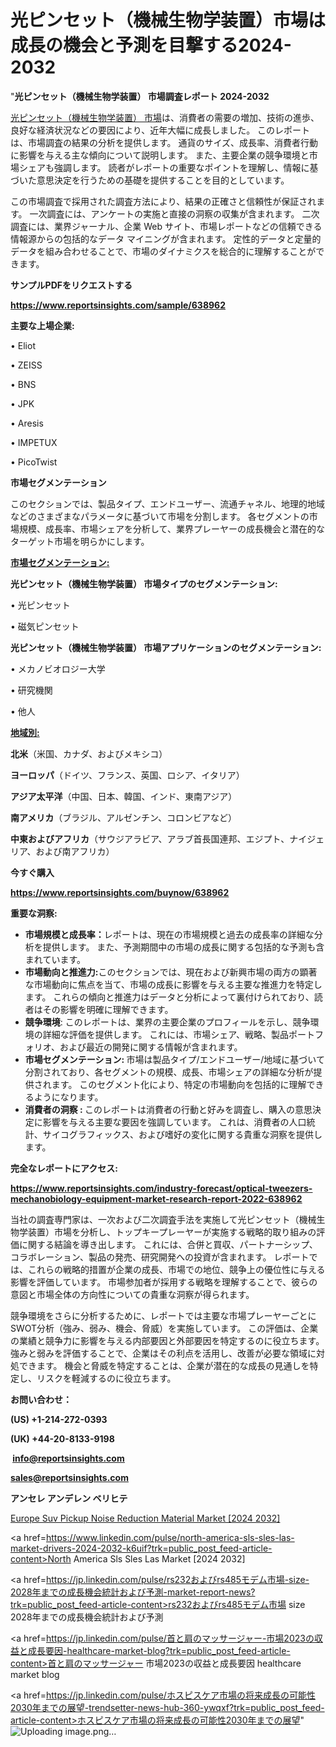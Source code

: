 # 光ピンセット（機械生物学装置）市場は成長の機会と予測を目撃する2024-2032

"<strong>光ピンセット（機械生物学装置） 市場調査レポート 2024-2032</strong>

<a href=https://www.reportsinsights.com/sample/638962>光ピンセット（機械生物学装置） 市場</a>は、消費者の需要の増加、技術の進歩、良好な経済状況などの要因により、近年大幅に成長しました。 このレポートは、市場調査の結果の分析を提供します。 通貨のサイズ、成長率、消費者行動に影響を与える主な傾向について説明します。 また、主要企業の競争環境と市場シェアも強調します。 読者がレポートの重要なポイントを理解し、情報に基づいた意思決定を行うための基礎を提供することを目的としています。

この市場調査で採用された調査方法により、結果の正確さと信頼性が保証されます。 一次調査には、アンケートの実施と直接の洞察の収集が含まれます。 二次調査には、業界ジャーナル、企業 Web サイト、市場レポートなどの信頼できる情報源からの包括的なデータ マイニングが含まれます。 定性的データと定量的データを組み合わせることで、市場のダイナミクスを総合的に理解することができます。

<strong><b>サンプルPDFをリクエストする</b></strong>

<a href=https://www.reportsinsights.com/sample/638962><strong><u>https://www.reportsinsights.com/sample/638962</u></strong></a>

<strong>主要な上場企業:</strong>

• Eliot

• ZEISS

• BNS

• JPK

• Aresis

• IMPETUX

• PicoTwist

<strong>市場セグメンテーション</strong>

このセクションでは、製品タイプ、エンドユーザー、流通チャネル、地理的地域などのさまざまなパラメータに基づいて市場を分割します。 各セグメントの市場規模、成長率、市場シェアを分析して、業界プレーヤーの成長機会と潜在的なターゲット市場を明らかにします。

<strong><u>市場セグメンテーション</u></strong><strong><u>:</u></strong>

<strong>光ピンセット（機械生物学装置） 市場タイプのセグメンテーション:</strong>

• 光ピンセット

• 磁気ピンセット

<strong>光ピンセット（機械生物学装置） 市場アプリケーションのセグメンテーション:</strong>

• メカノビオロジー大学

• 研究機関

• 他人

<strong><u>地域別</u></strong><strong><u>:</u></strong>

<strong>北米</strong>（米国、カナダ、およびメキシコ）

<strong>ヨーロッパ</strong>（ドイツ、フランス、英国、ロシア、イタリア）

<strong>アジア太平洋</strong>（中国、日本、韓国、インド、東南アジア）

<strong>南アメリカ</strong>（ブラジル、アルゼンチン、コロンビアなど）

<strong>中東およびアフリカ</strong>（サウジアラビア、アラブ首長国連邦、エジプト、ナイジェリア、および南アフリカ）

<strong>今すぐ購入</strong>

<a href=https://www.reportsinsights.com/buynow/638962><strong><u>https://www.reportsinsights.com/buynow/638962</u></strong></a>

<strong>重要な洞察:</strong>
<ul>
  <li><strong>市場規模と成長率：</strong>レポートは、現在の市場規模と過去の成長率の詳細な分析を提供します。 また、予測期間中の市場の成長に関する包括的な予測も含まれています。</li>
  <li><strong>市場動向と推進力:</strong>このセクションでは、現在および新興市場の両方の顕著な市場動向に焦点を当て、市場の成長に影響を与える主要な推進力を特定します。 これらの傾向と推進力はデータと分析によって裏付けられており、読者はその影響を明確に理解できます。</li>
  <li><strong>競争環境</strong>: このレポートは、業界の主要企業のプロフィールを示し、競争環境の詳細な評価を提供します。 これには、市場シェア、戦略、製品ポートフォリオ、および最近の開発に関する情報が含まれます。</li>
  <li><strong>市場セグメンテーション: </strong>市場は製品タイプ/エンドユーザー/地域に基づいて分割されており、各セグメントの規模、成長、市場シェアの詳細な分析が提供されます。 このセグメント化により、特定の市場動向を包括的に理解できるようになります。</li>
  <li><strong>消費者の洞察 : </strong>このレポートは消費者の行動と好みを調査し、購入の意思決定に影響を与える主要な要因を強調しています。 これは、消費者の人口統計、サイコグラフィックス、および嗜好の変化に関する貴重な洞察を提供します。</li>
</ul>
<strong>完全なレポートにアクセス:</strong>

<a href=https://www.reportsinsights.com/industry-forecast/optical-tweezers-mechanobiology-equipment-market-research-report-2022-638962><strong><u><b>https://www.reportsinsights.com/industry-forecast/optical-tweezers-mechanobiology-equipment-market-research-report-2022-638962</b></u></strong></a>

当社の調査専門家は、一次および二次調査手法を実施して光ピンセット（機械生物学装置）市場を分析し、トップキープレーヤーが実施する戦略的取り組みの評価に関する結論を導き出します。 これには、合併と買収、パートナーシップ、コラボレーション、製品の発売、研究開発への投資が含まれます。 レポートでは、これらの戦略的措置が企業の成長、市場での地位、競争上の優位性に与える影響を評価しています。 市場参加者が採用する戦略を理解することで、彼らの意図と市場全体の方向性についての貴重な洞察が得られます。

競争環境をさらに分析するために、レポートでは主要な市場プレーヤーごとにSWOT分析（強み、弱み、機会、脅威）を実施しています。 この評価は、企業の業績と競争力に影響を与える内部要因と外部要因を特定するのに役立ちます。 強みと弱みを評価することで、企業はその利点を活用し、改善が必要な領域に対処できます。 機会と脅威を特定することは、企業が潜在的な成長の見通しを特定し、リスクを軽減するのに役立ちます。

<strong>お問い合わせ：</strong>

<strong>(US) +1-214-272-0393</strong>

<strong>(UK) +44-20-8133-9198</strong>

<strong> </strong><a href=info@reportsinsights.com><strong><u>info@reportsinsights.com</u></strong></a>

<a href=sales@reportsinsights.com><strong><u>sales@reportsinsights.com</u></strong></a>

<strong>アンセレ アンデレン ベリヒテ</strong>

<a href=https://www.linkedin.com/pulse/europe-suv-pickup-noise-reduction-material-markets-ky3ef/>Europe Suv Pickup Noise Reduction Material Market [2024 2032]</a>

<a href=https://www.linkedin.com/pulse/north-america-sls-sles-las-market-drivers-2024-2032-k6uif?trk=public_post_feed-article-content>North America Sls Sles Las Market [2024 2032]</a>

<a href=https://jp.linkedin.com/pulse/rs232およびrs485モデム市場-size-2028年までの成長機会統計および予測-market-report-news?trk=public_post_feed-article-content>rs232およびrs485モデム市場 size 2028年までの成長機会統計および予測</a>

<a href=https://jp.linkedin.com/pulse/首と肩のマッサージャー-市場2023の収益と成長要因-healthcare-market-blog?trk=public_post_feed-article-content>首と肩のマッサージャー 市場2023の収益と成長要因 healthcare market blog</a>

<a href=https://jp.linkedin.com/pulse/ホスピスケア市場の将来成長の可能性2030年までの展望-trendsetter-news-hub-360-ywqxf?trk=public_post_feed-article-content>ホスピスケア市場の将来成長の可能性2030年までの展望</a>"
![Uploading image.png…]()
